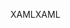 <span data-ttu-id="6eb56-101">XAML</span><span class="sxs-lookup"><span data-stu-id="6eb56-101">XAML</span></span>